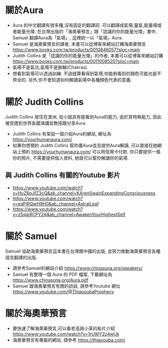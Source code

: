 # 關於Aura
* Aura 的中文翻譯有很多種,沒有固定的翻譯詞. 可以翻譯成氣場,靈氣,能量場或者能量光環. 在台灣出版的「海奧華預言」跟「認識的你的能量光環」書中, Samuel 翻譯Aura為「氣場」, 這裡統一以「氣場」Aura.
* Samuel 是海奧華預言的譯者, 本書可以從博客來網站訂購海奧華預言 https://www.books.com.tw/products/0010846057?sloc=main
* Judith Collins 是「認識的你的能量光環」的作者, 本書可以從博客來網站訂購 https://www.books.com.tw/products/0011008520?sloc=main
* 氣場不是氣功,氣場不是脈輪(Chakras).
* 想看到氣場可以透過訓練. 不過就算看得到氣場,你能夠看到的顏色可能也是不齊全的. 另外,你不會知道如何解讀氣場中各種顏色代表的意義.

# 關於 Judith Collins
Judith Collins 居住在澳洲, 從小就具有能看到Aura的能力, 由於其特殊能力, 因此被受邀到世界各國演講並教授跟分享Aura.
* Judith Collins 有架設一個介紹Aura的網站, 網址為 https://yourhumanaura.com/
* 如果你想預約 Judith Collins 幫你畫Aura並且提供Aura解讀, 可以直接在她網站上預約 https://yourhumanaura.com/ 可以用信用卡付款. 你只要提供一張你的照片, 不需要提供個人資料, 她就可以幫你解讀你的氣場. 

## 與 Judith Collins 有關的Youtube 影片
* https://www.youtube.com/watch?v=HyZ6pJfZ3cQ&ab_channel=KArenSwainExpandingConsciousness
* https://www.youtube.com/watch?v=eaPiRQwH9H0&ab_channel=AstralLeaf
* https://www.youtube.com/watch?v=z5qgj9CPY2A&ab_channel=AwakenYourHighestSelf

# 關於 Samuel
Samuel 協助海奧華預言這本書在台灣跟中國的出版, 並努力推動海奧華預言各種語言翻譯的出版.
* 請參考Samuel的網站介紹 https://www.chinasona.org/speakers/
* Samuel 有整理一個 Aura 的 PDF 檔案, 下載網址為 https://www.chinasona.org/Aura.pdf
* Samuel 跟海奧華預言有關的訪談, 請參考Youtube 網址 https://www.youtube.com/@ThiaooubaProphecy

# 關於海奧華預言
* 要快速了解海奧華預言,可以看老高與小茉的影片介紹 https://www.youtube.com/watch?v=1rUWY2z4wUk
* 海奧華預言有專屬的網站, 請參考 https://thiaoouba.com/
